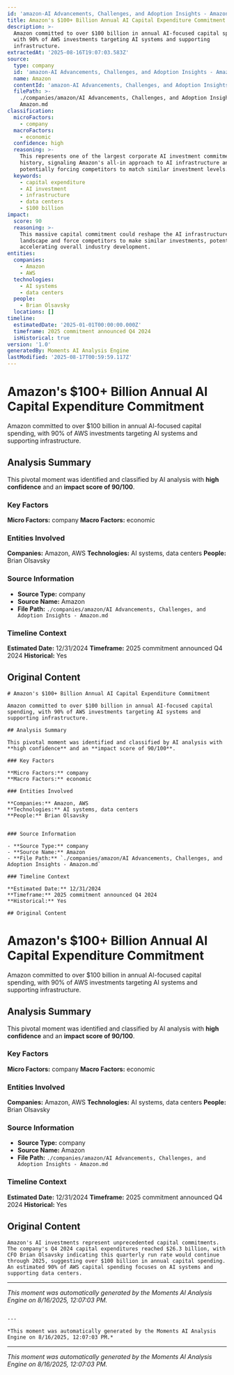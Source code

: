 ```yaml
---
id: 'amazon-AI Advancements, Challenges, and Adoption Insights - Amazon-moment-4'
title: Amazon's $100+ Billion Annual AI Capital Expenditure Commitment
description: >-
  Amazon committed to over $100 billion in annual AI-focused capital spending,
  with 90% of AWS investments targeting AI systems and supporting
  infrastructure.
extractedAt: '2025-08-16T19:07:03.583Z'
source:
  type: company
  id: 'amazon-AI Advancements, Challenges, and Adoption Insights - Amazon'
  name: Amazon
  contentId: 'amazon-AI Advancements, Challenges, and Adoption Insights - Amazon'
  filePath: >-
    ./companies/amazon/AI Advancements, Challenges, and Adoption Insights -
    Amazon.md
classification:
  microFactors:
    - company
  macroFactors:
    - economic
  confidence: high
  reasoning: >-
    This represents one of the largest corporate AI investment commitments in
    history, signaling Amazon's all-in approach to AI infrastructure and
    potentially forcing competitors to match similar investment levels.
  keywords:
    - capital expenditure
    - AI investment
    - infrastructure
    - data centers
    - $100 billion
impact:
  score: 90
  reasoning: >-
    This massive capital commitment could reshape the AI infrastructure
    landscape and force competitors to make similar investments, potentially
    accelerating overall industry development.
entities:
  companies:
    - Amazon
    - AWS
  technologies:
    - AI systems
    - data centers
  people:
    - Brian Olsavsky
  locations: []
timeline:
  estimatedDate: '2025-01-01T00:00:00.000Z'
  timeframe: 2025 commitment announced Q4 2024
  isHistorical: true
version: '1.0'
generatedBy: Moments AI Analysis Engine
lastModified: '2025-08-17T00:59:59.117Z'
---
```

# Amazon's $100+ Billion Annual AI Capital Expenditure Commitment

Amazon committed to over $100 billion in annual AI-focused capital spending, with 90% of AWS investments targeting AI systems and supporting infrastructure.

## Analysis Summary

This pivotal moment was identified and classified by AI analysis with **high confidence** and an **impact score of 90/100**.

### Key Factors

**Micro Factors:** company
**Macro Factors:** economic

### Entities Involved

**Companies:** Amazon, AWS
**Technologies:** AI systems, data centers
**People:** Brian Olsavsky


### Source Information

- **Source Type:** company
- **Source Name:** Amazon
- **File Path:** `./companies/amazon/AI Advancements, Challenges, and Adoption Insights - Amazon.md`

### Timeline Context

**Estimated Date:** 12/31/2024
**Timeframe:** 2025 commitment announced Q4 2024
**Historical:** Yes

## Original Content

```
# Amazon's $100+ Billion Annual AI Capital Expenditure Commitment

Amazon committed to over $100 billion in annual AI-focused capital spending, with 90% of AWS investments targeting AI systems and supporting infrastructure.

## Analysis Summary

This pivotal moment was identified and classified by AI analysis with **high confidence** and an **impact score of 90/100**.

### Key Factors

**Micro Factors:** company
**Macro Factors:** economic

### Entities Involved

**Companies:** Amazon, AWS
**Technologies:** AI systems, data centers
**People:** Brian Olsavsky


### Source Information

- **Source Type:** company
- **Source Name:** Amazon
- **File Path:** `./companies/amazon/AI Advancements, Challenges, and Adoption Insights - Amazon.md`

### Timeline Context

**Estimated Date:** 12/31/2024
**Timeframe:** 2025 commitment announced Q4 2024
**Historical:** Yes

## Original Content

```
# Amazon's $100+ Billion Annual AI Capital Expenditure Commitment

Amazon committed to over $100 billion in annual AI-focused capital spending, with 90% of AWS investments targeting AI systems and supporting infrastructure.

## Analysis Summary

This pivotal moment was identified and classified by AI analysis with **high confidence** and an **impact score of 90/100**.

### Key Factors

**Micro Factors:** company
**Macro Factors:** economic

### Entities Involved

**Companies:** Amazon, AWS
**Technologies:** AI systems, data centers
**People:** Brian Olsavsky


### Source Information

- **Source Type:** company
- **Source Name:** Amazon
- **File Path:** `./companies/amazon/AI Advancements, Challenges, and Adoption Insights - Amazon.md`

### Timeline Context

**Estimated Date:** 12/31/2024
**Timeframe:** 2025 commitment announced Q4 2024
**Historical:** Yes

## Original Content

```
Amazon's AI investments represent unprecedented capital commitments. The company's Q4 2024 capital expenditures reached $26.3 billion, with CFO Brian Olsavsky indicating this quarterly run rate would continue through 2025, suggesting over $100 billion in annual capital spending. An estimated 90% of AWS capital spending focuses on AI systems and supporting data centers.
```

---

*This moment was automatically generated by the Moments AI Analysis Engine on 8/16/2025, 12:07:03 PM.*

```

---

*This moment was automatically generated by the Moments AI Analysis Engine on 8/16/2025, 12:07:03 PM.*

```

---

*This moment was automatically generated by the Moments AI Analysis Engine on 8/16/2025, 12:07:03 PM.*
